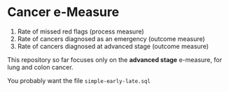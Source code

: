 Cancer e-Measure
========

1. Rate of missed red flags (process measure)
2. Rate of cancers diagnosed as an emergency (outcome measure)
3. Rate of cancers diagnosed at advanced stage (outcome measure)

This repository so far focuses only on the **advanced stage** e-measure, for lung and colon cancer.

You probably want the file `simple-early-late.sql`
